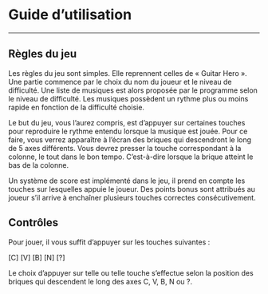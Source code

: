 Guide d’utilisation
===

***

Règles du jeu 
---

Les règles du jeu sont simples. Elle reprennent celles de « Guitar Hero ». Une partie commence par le choix du nom du joueur et le niveau de difficulté. Une liste de musiques est alors proposée par le programme selon le niveau de difficulté. Les musiques possèdent un rythme plus ou moins rapide en fonction de la difficulté choisie. 


Le but du jeu, vous l’aurez compris, est d’appuyer sur certaines touches pour reproduire le rythme entendu lorsque la musique est jouée. Pour ce faire, vous verrez apparaître à l’écran des briques qui descendront le long de 5 axes différents. Vous devrez presser la touche correspondant à la colonne, le tout dans le bon tempo. C’est-à-dire lorsque la brique atteint le bas de la colonne.


Un système de score est implémenté dans le jeu, il prend en compte les touches sur lesquelles appuie le joueur. Des points bonus sont attribués au joueur s’il arrive à enchaîner plusieurs touches correctes consécutivement.


Contrôles 
---

Pour jouer, il vous suffit d’appuyer sur les touches suivantes :


[C]  [V]  [B]  [N]  [?] 


Le choix d’appuyer sur telle ou telle touche s’effectue selon la position des briques qui descendent le long 
des axes C, V, B, N ou ?.
